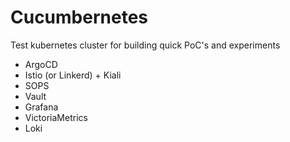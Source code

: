 # Cucumbernetes

Test kubernetes cluster for building quick PoC's and experiments

* ArgoCD
* Istio (or Linkerd) + Kiali
* SOPS
* Vault
* Grafana
* VictoriaMetrics
* Loki
